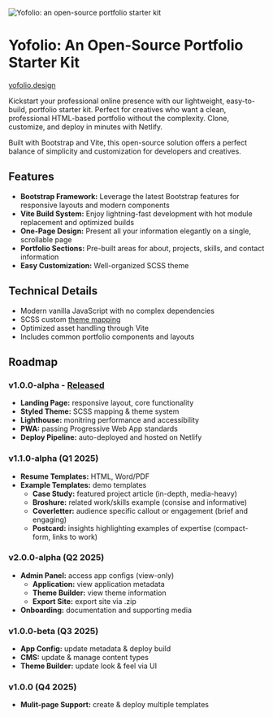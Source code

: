![Yofolio: an open-source portfolio starter kit](https://github.com/user-attachments/assets/7bba3591-afdb-46f0-8349-fef9a6e28ee8)

# Yofolio: An Open-Source Portfolio Starter Kit

[yofolio.design](https://yofolio.design/)

Kickstart your professional online presence with our lightweight, easy-to-build, portfolio starter kit. Perfect for creatives who want a clean, professional HTML-based portfolio without the complexity. Clone, customize, and deploy in minutes with Netlify.

Built with Bootstrap and Vite, this open-source solution offers a perfect balance of simplicity and customization for developers and creatives.

## Features

- **Bootstrap Framework:** Leverage the latest Bootstrap features for responsive layouts and modern components
- **Vite Build System:** Enjoy lightning-fast development with hot module replacement and optimized builds
- **One-Page Design:** Present all your information elegantly on a single, scrollable page
- **Portfolio Sections:** Pre-built areas for about, projects, skills, and contact information
- **Easy Customization:** Well-organized SCSS theme

## Technical Details

- Modern vanilla JavaScript with no complex dependencies
- SCSS custom [theme mapping](THEME.md)
- Optimized asset handling through Vite
- Includes common portfolio components and layouts

## Roadmap

### v1.0.0-alpha - [Released](https://github.com/ericthayer/portfolio-starter-kit/tree/1.0.0-alpha)

- **Landing Page:** responsive layout, core functionality
- **Styled Theme:** SCSS mapping & theme system
- **Lighthouse:** monitring performance and accessibility
- **PWA:** passing Progressive Web App standards
- **Deploy Pipeline:** auto-deployed and hosted on Netlify

### v1.1.0-alpha (Q1 2025)
- **Resume Templates:** HTML, Word/PDF
- **Example Templates:** demo templates
    - **Case Study:** featured project article (in-depth, media-heavy)
    - **Broshure:** related work/skills example (consise and informative)
    - **Coverletter:** audience specific callout or engagement (brief and engaging)
    - **Postcard:** insights highlighting examples of expertise (compact-form, links to work)

### v2.0.0-alpha (Q2 2025)

- **Admin Panel:** access app configs (view-only)
    - **Application:** view application metadata
    - **Theme Builder:** view theme information
    - **Export Site:** export site via .zip
- **Onboarding:** documentation and supporting media

### v1.0.0-beta (Q3 2025)

- **App Config:** update metadata & deploy build
- **CMS:** update & manage content types
- **Theme Builder:** update look & feel via UI

### v1.0.0 (Q4 2025)

- **Mulit-page Support:** create & deploy multiple templates
<!-- - **Vue/React Support:** optional SPA support -->
<!-- - **Visual Testing:** Chromatic integration -->
